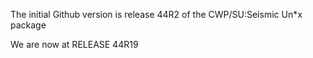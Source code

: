 The initial Github version is release 44R2 of the CWP/SU:Seismic Un*x package

We are now at RELEASE 44R19


